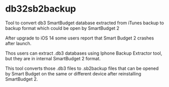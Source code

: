 # db32sb2backup
Tool to convert db3 SmartBudget database extracted from iTunes backup to backup format which could be open by SmartBudget 2

After upgrade to iOS 14 some users report that Smart Budget 2 crashes after launch.

Thos users can extract .db3 databases using Iphone Backup Extractor tool, but they are in internal SmartBudget 2 format.

This tool converts those .db3 files to .sb2backup files that can be opened by Smart Budget on the same or different device after reinstalling SmartBudget 2.
